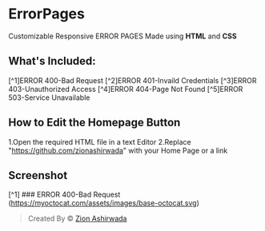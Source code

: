 # ErrorPages
Customizable Responsive ERROR PAGES Made using **HTML** and **CSS**

## What's Included:
[^1]ERROR 400-Bad Request
[^2]ERROR 401-Invaild Credentials
[^3]ERROR 403-Unauthorized Access
[^4]ERROR 404-Page Not Found
[^5]ERROR 503-Service Unavailable

## How to Edit the Homepage Button
1.Open the required HTML file in a text Editor 
2.Replace "https://github.com/zionashirwada" with your Home Page or a link

## Screenshot
[^1] ### ERROR 400-Bad Request
(https://myoctocat.com/assets/images/base-octocat.svg)
>Created By © [Zion Ashirwada](https://github.com/zionashirwada)
